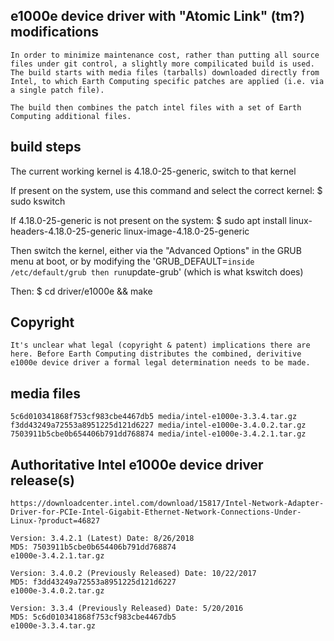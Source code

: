 
## e1000e device driver with "Atomic Link" (tm?) modifications

    In order to minimize maintenance cost, rather than putting all source files under git control, a slightly more compilicated build is used.  The build starts with media files (tarballs) downloaded directly from Intel, to which Earth Computing specific patches are applied (i.e. via a single patch file).

    The build then combines the patch intel files with a set of Earth Computing additional files.

## build steps
The current working kernel is 4.18.0-25-generic, switch to that kernel

If present on the system, use this command and select the correct kernel:
$ sudo kswitch

If 4.18.0-25-generic is not present on the system:
$ sudo apt install linux-headers-4.18.0-25-generic linux-image-4.18.0-25-generic

Then switch the kernel, either via the "Advanced Options" in the GRUB menu at boot, or by modifying the 'GRUB_DEFAULT=` inside /etc/default/grub then run `update-grub' (which is what kswitch does)

Then:
$ cd driver/e1000e && make

## Copyright

    It's unclear what legal (copyright & patent) implications there are here. Before Earth Computing distributes the combined, derivitive e1000e device driver a formal legal determination needs to be made.

## media files

    5c6d010341868f753cf983cbe4467db5 media/intel-e1000e-3.3.4.tar.gz
    f3dd43249a72553a8951225d121d6227 media/intel-e1000e-3.4.0.2.tar.gz
    7503911b5cbe0b654406b791dd768874 media/intel-e1000e-3.4.2.1.tar.gz

## Authoritative Intel e1000e device driver release(s)

    https://downloadcenter.intel.com/download/15817/Intel-Network-Adapter-Driver-for-PCIe-Intel-Gigabit-Ethernet-Network-Connections-Under-Linux-?product=46827

    Version: 3.4.2.1 (Latest) Date: 8/26/2018
    MD5: 7503911b5cbe0b654406b791dd768874
    e1000e-3.4.2.1.tar.gz

    Version: 3.4.0.2 (Previously Released) Date: 10/22/2017
    MD5: f3dd43249a72553a8951225d121d6227
    e1000e-3.4.0.2.tar.gz

    Version: 3.3.4 (Previously Released) Date: 5/20/2016
    MD5: 5c6d010341868f753cf983cbe4467db5
    e1000e-3.3.4.tar.gz

